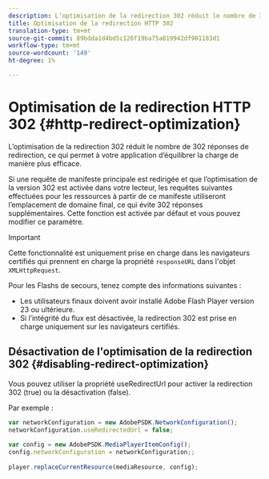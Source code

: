 ```yaml
---
description: L’optimisation de la redirection 302 réduit le nombre de 302 réponses de redirection, ce qui permet à votre application d’équilibrer la charge de manière plus efficace.
title: Optimisation de la redirection HTTP 302
translation-type: tm+mt
source-git-commit: 89bdda1d4bd5c126f19ba75a819942df901183d1
workflow-type: tm+mt
source-wordcount: '149'
ht-degree: 1%

---
```



# Optimisation de la redirection HTTP 302 {#http-redirect-optimization}

L’optimisation de la redirection 302 réduit le nombre de 302 réponses de redirection, ce qui permet à votre application d’équilibrer la charge de manière plus efficace.

Si une requête de manifeste principale est redirigée et que l’optimisation de la version 302 est activée dans votre lecteur, les requêtes suivantes effectuées pour les ressources à partir de ce manifeste utiliseront l’emplacement de domaine final, ce qui évite 302 réponses supplémentaires. Cette fonction est activée par défaut et vous pouvez modifier ce paramètre.

>[!IMPORTANT]
>
>Cette fonctionnalité est uniquement prise en charge dans les navigateurs certifiés qui prennent en charge la propriété `responseURL` dans l&#39;objet `XMLHttpRequest`.

Pour les Flashs de secours, tenez compte des informations suivantes :

* Les utilisateurs finaux doivent avoir installé Adobe Flash Player version 23 ou ultérieure.
* Si l’intégrité du flux est désactivée, la redirection 302 est prise en charge uniquement sur les navigateurs certifiés.

## Désactivation de l&#39;optimisation de la redirection 302 {#disabling-redirect-optimization}

Vous pouvez utiliser la propriété useRedirectUrl pour activer la redirection 302 (true) ou la désactivation (false).

Par exemple :

```js
var networkConfiguration = new AdobePSDK.NetworkConfiguration(); 
networkConfiguration.useRedirectedUrl = false; 
 
var config = new AdobePSDK.MediaPlayerItemConfig(); 
config.networkConfiguration = networkConfiguration;; 
 
player.replaceCurrentResource(mediaResource, config);
```
